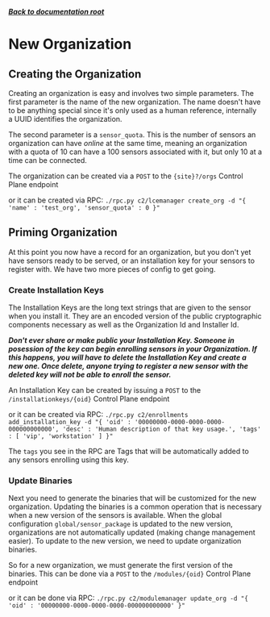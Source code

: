 ***[Back to documentation root](README.md)***

# New Organization

## Creating the Organization
Creating an organization is easy and involves two simple parameters. The first parameter is the name of the new organization.
The name doesn't have to be anything special since it's only used as a human reference, internally a UUID identifies the organization.

The second parameter is a `sensor_quota`. This is the number of sensors an organization can have *online* at the same
time, meaning an organization with a quota of 10 can have a 100 sensors associated with it, but only 10 at a time can
be connected.

The organization can be created via a `POST` to the `{site}?/orgs` Control Plane endpoint

or it can be created via RPC: `./rpc.py c2/lcemanager create_org -d "{ 'name' : 'test_org', 'sensor_quota' : 0 }"`

## Priming Organization
At this point you now have a record for an organization, but you don't yet have sensors ready to be served, or an 
installation key for your sensors to register with. We have two more pieces of config to get going.

### Create Installation Keys
The Installation Keys are the long text strings that are given to the sensor when you install it. They are an encoded
version of the public cryptographic components necessary as well as the Organization Id and Installer Id.

***Don't ever share or make public your Installation Key. Someone in posession of the key can begin enrolling
sensors in your Organization. If this happens, you will have to delete the Installation Key and create a new one. Once
delete, anyone trying to register a new sensor with the deleted key will not be able to enroll the sensor.***

An Installation Key can be created by issuing a `POST` to the `/installationkeys/{oid}` Control Plane endpoint

or it can be created via RPC: `./rpc.py c2/enrollments add_installation_key -d "{ 'oid' : '00000000-0000-0000-0000-000000000000', 'desc' : 'Human description of that key usage.', 'tags' : [ 'vip', 'workstation' ] }"`

The `tags` you see in the RPC are Tags that will be automatically added to any sensors enrolling using this key.

### Update Binaries
Next you need to generate the binaries that will be customized for the new organization. Updating the binaries is a
common operation that is necessary when a new version of the sensors is available. When the global configuration
`global/sensor_package` is updated to the new version, organizations are not automatically updated (making change
management easier). To update to the new version, we need to update organization binaries.

So for a new organization, we must generate the first version of the binaries. This can be done via
a `POST` to the `/modules/{oid}` Control Plane endpoint

or it can be done via RPC: `./rpc.py c2/modulemanager update_org -d "{ 'oid' : '00000000-0000-0000-0000-000000000000' }"`
